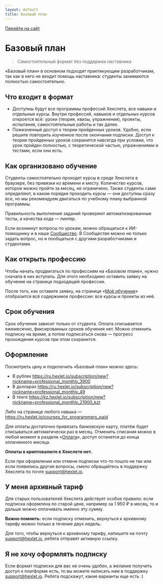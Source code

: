 ```yaml
---
layout: default
title: Базовый план
---
```


[Перейти на сайт](https://ru.hexlet.io)

# Базовый план

> Самостоятельный формат без поддержки наставника

«Базовый план» в основном подходит практикующим разработчикам, так как в него не входит помощь наставника: студенты занимаются полностью самостоятельно.

## Что входит в формат

- Доступны будут все программы профессий Хекслета, все навыки и отдельные курсы. Внутри профессий, навыков и отдельных курсов откроется всё: уроки (теория, квизы, упражнения), проекты, испытания, самостоятельные работы и так далее.
- Пожизненный доступ к теории пройденных уроков. Удобно, если решите повторить изученное после окончания подписки. Доступ к теории пройденных уроков сохранится навсегда при условии, что урок пройден полностью, с теоретической частью, упражнениями и тестами, если они есть.

## Как организовано обучение

Студенты самостоятельно проходят курсы в среде Хекслета в браузере, без привязки ко времени и месту. Количество курсов, которое можно пройти за месяц, не ограничено. Также студенты сами определяют, в каком порядке проходить курсы — они доступны сразу все, но мы рекомендуем двигаться по учебному плану выбранной программы.

Правильность выполнения заданий проверяют автоматизированные тесты, а качества кода — линтер.

Если возникнут вопросы по урокам, можно обращаться к ИИ-помощнику и в наше [Сообщество](https://help.hexlet.io/article/20443). В Сообществе можно не только задать вопрос, но и пообщаться с другими разработчиками и студентами.

## Как открыть профессию

Чтобы начать продвигаться по профессиям на «Базовом плане», нужно сначала в них вступать. Для этого необходимо оставить заявку на обучение на странице подходящей профессии.

После того, как оставите заявку, на странице «[Моё обучение](https://ru.hexlet.io/my)» отобразится всё содержимое профессии: все курсы и проекты из неё.

## Срок обучения

Срок обучения зависит только от студента. Оплата списывается ежемесячно, фиксированных сроков обучения нет. Можно отменить подписку на время, а потом подписаться снова — прогресс прохождения курсов при этом сохранится.

## Оформление

Посмотреть цену и подключить «Базовый план» можно здесь:

- В рублях https://ru.hexlet.io/subscription/new?nickname=professional_monthly_3900
- В долларах https://ru.hexlet.io/subscription/new?nickname=professional_monthly_49
- В тенге https://kz.hexlet.io/subscription/new?nickname=professional_monthly_21900_kzt

Либо на странице любого навыка — https://ru.hexlet.io/courses_for_programmers_paid

Для оплаты достаточно привязать банковскую карту, платёж будет списываться автоматически раз в месяц. Отменить списания можно в любой момент в разделе «[Оплата](https://ru.hexlet.io/account/subscription)», доступ останется до конца оплаченного месяца.

**Оплаты в криптовалюте в Хекслете нет.**

Если при оформлении или отмене подписки что-то пошло не так или если появились другие вопросы, смело обращайтесь в поддержку Хекслета по почте support@hexlet.io.

## У меня архивный тариф

Для старых пользователей Хекслета действует особое правило: если подписка оформлена по старой цене, например за 1 950 ₽ в месяц, то и дальше можно оплачивать именно эту сумму.

**Важно помнить:** если подписку отменить, вернуться к архивному тарифу можно только в течение двух недель.

Для того, чтобы вернуться к архивному тарифу, напишите на почту support@hexlet.io, ребята отправят активную ссылку.

## Я не хочу оформлять подписку

Если формат подписки для вас не очень удобен, а желание получить доступ к платформе есть, то вы можете написать нам в поддержку support@hexlet.io. Ребята подскажут, какие варианты еще есть :)
